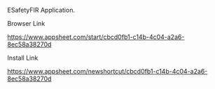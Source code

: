 ESafetyFIR Application.

Browser Link

https://www.appsheet.com/start/cbcd0fb1-c14b-4c04-a2a6-8ec58a38270d

Install Link

https://www.appsheet.com/newshortcut/cbcd0fb1-c14b-4c04-a2a6-8ec58a38270d


